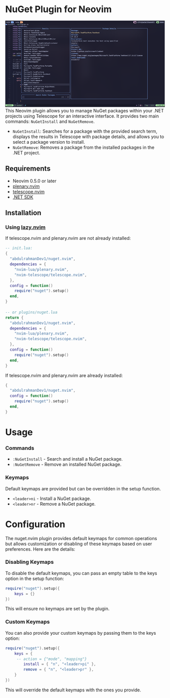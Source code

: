 # NuGet Plugin for Neovim

![2024-08-08-at-00-09-36.png](README-img/2024-08-08-at-00-09-36.png)
This Neovim plugin allows you to manage NuGet packages within your .NET projects using Telescope for an interactive interface. It provides two main commands: `NuGetInstall` and `NuGetRemove`.

- `NuGetInstall`: Searches for a package with the provided search term, displays the results in Telescope with package details, and allows you to select a package version to install.
- `NuGetRemove`: Removes a package from the installed packages in the .NET project.

## Requirements

- Neovim 0.5.0 or later
- [plenary.nvim](https://github.com/nvim-lua/plenary.nvim)
- [telescope.nvim](https://github.com/nvim-telescope/telescope.nvim)
- [.NET SDK](https://dotnet.microsoft.com/en-us/download)

## Installation

### Using [lazy.nvim](https://github.com/folke/lazy.nvim)

If telescope.nvim and plenary.nvim are not already installed:

```lua
-- init.lua:
{
  "abdulrahmanDev1/nuget.nvim",
  dependencies = {
    "nvim-lua/plenary.nvim",
    "nvim-telescope/telescope.nvim",
  },
  config = function()
    require("nuget").setup()
  end,
}

-- or plugins/nuget.lua
return {
  "abdulrahmanDev1/nuget.nvim",
  dependencies = {
    "nvim-lua/plenary.nvim",
    "nvim-telescope/telescope.nvim",
  },
  config = function()
    require("nuget").setup()
  end,
}
```

If telescope.nvim and plenary.nvim are already installed:

```lua
{
  "abdulrahmanDev1/nuget.nvim",
  config = function()
    require("nuget").setup()
  end,
}
```

# Usage

### Commands

- `:NuGetInstall` - Search and install a NuGet package.
- `:NuGetRemove` - Remove an installed NuGet package.

### Keymaps

Default keymaps are provided but can be overridden in the setup function.

- `<leader>ni` - Install a NuGet package.
- `<leader>nr` - Remove a NuGet package.

# Configuration

The nuget.nvim plugin provides default keymaps for common operations but allows customization or disabling of these keymaps based on user preferences. Here are the details:

### Disabling Keymaps

To disable the default keymaps, you can pass an empty table to the keys option in the setup function:

```lua
require("nuget").setup({
    keys = {}
})
```

This will ensure no keymaps are set by the plugin.

### Custom Keymaps

You can also provide your custom keymaps by passing them to the keys option:

```lua
require("nuget").setup({
    keys = {
     -- action = {"mode", "mapping"}
        install = { "n", "<leader>pi" },
        remove = { "n", "<leader>pr" },
    }
})
```

This will override the default keymaps with the ones you provide.

